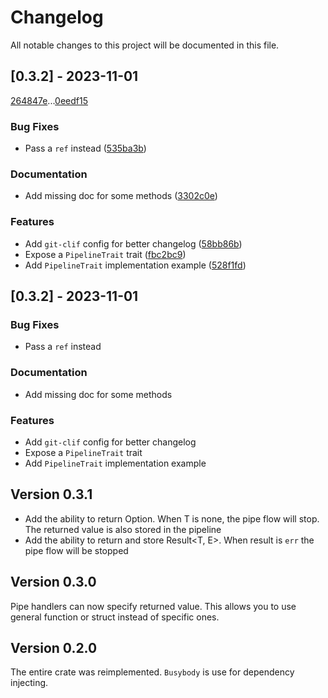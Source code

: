 # Changelog

All notable changes to this project will be documented in this file.

## [0.3.2] - 2023-11-01

[264847e](264847e2a93dcc2c32db7f7c16cb3209c53a9172)...[0eedf15](0eedf15acbd7da0f27a612efdf6d6b97ec751349)

### Bug Fixes

- Pass a `ref` instead ([535ba3b](535ba3b1ec6504b8975d714a3ab9c05097132eaa))

### Documentation

- Add missing doc for some methods ([3302c0e](3302c0ea2df073a2623edd8deef7053f55f67d98))

### Features

- Add `git-clif` config for better changelog ([58bb86b](58bb86b0f42d0d9a65b5cfe2a0f34f4ef1c31b1d))
- Expose a `PipelineTrait` trait ([fbc2bc9](fbc2bc9d7cd7ae701b7405be004029c8ea484f35))
- Add `PipelineTrait` implementation example ([528f1fd](528f1fd7fb18129378d1117736f4eb0b233d260a))

## [0.3.2] - 2023-11-01

### Bug Fixes

- Pass a `ref` instead

### Documentation

- Add missing doc for some methods

### Features

- Add `git-clif` config for better changelog
- Expose a `PipelineTrait` trait
- Add `PipelineTrait` implementation example


## Version 0.3.1

- Add the ability to return Option<T>. When T is none, the pipe flow will stop. The returned value is also stored in the pipeline
- Add the ability to return and store Result<T, E>. When result is `err` the pipe flow will be stopped

## Version 0.3.0

Pipe handlers can now specify returned value. This allows you to use general function or struct instead
of specific ones. 

## Version 0.2.0

The entire crate was reimplemented. `Busybody` is use for dependency injecting.